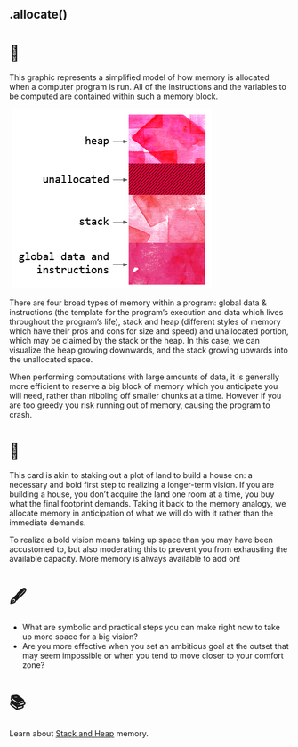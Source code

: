 ## .allocate()

# 🔬

This graphic represents a simplified model of how memory is allocated when a computer program is run. All of the instructions and the variables to be computed are contained within such a memory block. 

​              ![](../../assets/allocate-explained.png)            

There are four broad types of memory within a program: global data & instructions (the template for the program’s execution and data which lives throughout the program’s life), stack and heap (different styles of memory which have their pros and cons for size and speed) and unallocated portion, which may be claimed by the stack or the heap. In this case, we can visualize the heap growing downwards, and the stack growing upwards into the unallocated space.

When performing computations with large amounts of data, it is generally more efficient to reserve a big block of memory which you anticipate you will need, rather than nibbling off smaller chunks at a time. However if you are too greedy you risk running out of memory, causing the program to crash.

# 🧩

This card is akin to staking out a plot of land to build a house on: a necessary and bold first step to realizing a longer-term vision. If you are building a house, you don’t acquire the land one room at a time, you buy what the final footprint demands. Taking it back to the memory analogy, we allocate memory in anticipation of what we will do with it rather than the immediate demands.

To realize a bold vision means taking up space than you may have been accustomed to, but also moderating this to prevent you from exhausting the available capacity. More memory is always available to add on!

# 🖋️

- What are symbolic and practical steps you can make right now to take up more space for a big vision?
- Are you more effective when you set an ambitious goal at the outset that may seem impossible or when you tend to move closer to your comfort zone?

# 📚

Learn about [Stack and Heap](https://icarus.cs.weber.edu/~dab/cs1410/textbook/4.Pointers/memory.html) memory.
